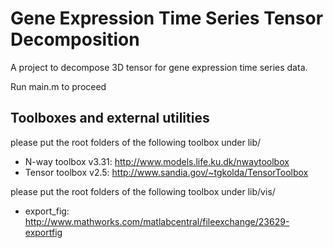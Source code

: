 Gene Expression Time Series Tensor Decomposition
================================================
A project to decompose 3D tensor for gene expression time series data.

Run main.m to proceed

Toolboxes and external utilities
--------------------------------
please put the root folders of the following toolbox under lib/

* N-way toolbox v3.31: http://www.models.life.ku.dk/nwaytoolbox 
* Tensor toolbox v2.5: http://www.sandia.gov/~tgkolda/TensorToolbox

please put the root folders of the following toolbox under lib/vis/

* export_fig: http://www.mathworks.com/matlabcentral/fileexchange/23629-exportfig
